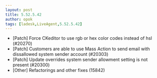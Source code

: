 ```yaml
---
layout: post
title: 5.52.5.42
author: opok
tags: [ladesk,LiveAgent,5.52.5.42]
---
```


- [Patch] Force CKeditor to use rgb or hex color codes instead of hsl (#20270)
- [Patch] Customers are able to use Mass Action to send email with dissallowed system sender account (#20303)
- [Patch] Update overrides system sender allowment setting is not present (#20300)
- [Other] Refactorings and other fixes (15842)
